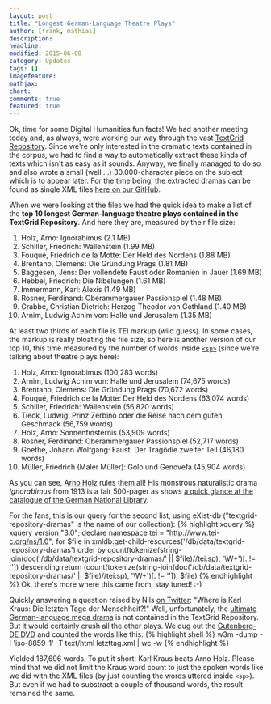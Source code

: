 ```yaml
---
layout: post
title: "Longest German-Language Theatre Plays"
author: [frank, mathias]
description: 
headline: 
modified: 2015-06-08
category: Updates
tags: []
imagefeature: 
mathjax: 
chart: 
comments: true
featured: true
---
```

Ok, time for some Digital Humanities fun facts! We had another meeting today and, as always, were working our way through the vast [TextGrid Repository](http://www.textgridrep.de/). Since we're only interested in the dramatic texts contained in the corpus, we had to find a way to automatically extract these kinds of texts which isn't as easy as it sounds. Anyway, we finally managed to do so and also wrote a small (well&nbsp;...) 30.000-character piece on the subject which is to appear later. For the time being, the extracted dramas can be found as single XML files [here on our GitHub](https://github.com/DLiNa/project/tree/master/data/textgrid-repository-dramas).

When we were looking at the files we had the quick idea to make a list of the **top 10 longest German-language theatre plays contained in the TextGrid Repository**. And here they are, measured by their file size:

1. Holz, Arno: Ignorabimus (2.1 MB)
2. Schiller, Friedrich: Wallenstein (1.99 MB)
3. Fouqué, Friedrich de la Motte: Der Held des Nordens (1.88 MB)
4. Brentano, Clemens: Die Gründung Prags (1.81 MB)
5. Baggesen, Jens: Der vollendete Faust oder Romanien in Jauer (1.69 MB)
6. Hebbel, Friedrich: Die Nibelungen (1.61 MB)
7. Immermann, Karl: Alexis (1.49 MB)
8. Rosner, Ferdinand: Oberammergauer Passionspiel (1.48 MB)
9. Grabbe, Christian Dietrich: Herzog Theodor von Gothland (1.40 MB)
10. Arnim, Ludwig Achim von: Halle und Jerusalem (1.35 MB)

At least two thirds of each file is TEI markup (wild guess). In some cases, the markup is really bloating the file size, so here is another version of our top 10, this time measured by the number of words inside [`<sp>`](http://www.tei-c.org/release/doc/tei-p5-doc/en/html/ref-sp.html) (since we're talking about theatre plays here):

1. Holz, Arno: Ignorabimus (100,283 words)
2. Arnim, Ludwig Achim von: Halle und Jerusalem (74,675 words)
3. Brentano, Clemens: Die Gründung Prags (70,672 words)
4. Fouqué, Friedrich de la Motte: Der Held des Nordens (63,074 words)
5. Schiller, Friedrich: Wallenstein (56,820 words)
6. Tieck, Ludwig: Prinz Zerbino oder die Reise nach dem guten Geschmack (56,759 words)
7. Holz, Arno: Sonnenfinsternis (53,909 words)
8. Rosner, Ferdinand: Oberammergauer Passionspiel (52,717 words)
9. Goethe, Johann Wolfgang: Faust. Der Tragödie zweiter Teil (46,180 words)
10. Müller, Friedrich (Maler Müller): Golo und Genovefa (45,904 words)

As you can see, [Arno Holz](https://en.wikipedia.org/wiki/Arno_Holz) rules them all! His monstrous naturalistic drama *Ignorabimus* from 1913 is a fair 500-pager as shows [a quick glance at the catalogue of the German National Library](http://d-nb.info/573829322).

For the fans, this is our query for the second list, using eXist-db ("textgrid-repository-dramas" is the name of our collection):
{% highlight xquery %}
xquery version "3.0";
declare namespace tei = "http://www.tei-c.org/ns/1.0";
for $file in xmldb:get-child-resources('/db/data/textgrid-repository-dramas')
	order by count(tokenize(string-join(doc('/db/data/textgrid-repository-dramas/' || $file)//tei:sp), '\W+')[. != '']) descending
return (count(tokenize(string-join(doc('/db/data/textgrid-repository-dramas/' || $file)//tei:sp), '\W+')[. != '']), $file)
{% endhighlight %}
Ok, there's more where this came from, stay tuned! :-)

Quickly answering a question raised by Nils [on Twitter](https://twitter.com/umblaetterer/status/607945947348406273): "Where is Karl Kraus: Die letzten Tage der Menschheit?!" Well, unfortunately, the [ultimate German-language mega drama](http://de.wikipedia.org/wiki/Die_letzten_Tage_der_Menschheit) is not contained in the TextGrid Repository. But it would certainly crush all the other plays. We dug out the [Gutenberg-DE DVD](http://gutenberg.spiegel.de/) and counted the words like this:
{% highlight shell %}
w3m -dump -I 'iso-8859-1' -T text/html letzttag.xml | wc -w
{% endhighlight %}

Yielded 187,696 words. To put it short: Karl Kraus beats Arno Holz. Please mind that we did not limit the Kraus word count to just the spoken words like we did with the XML files (by just counting the words uttered inside `<sp>`). But even if we had to substract a couple of thousand words, the result remained the same.

